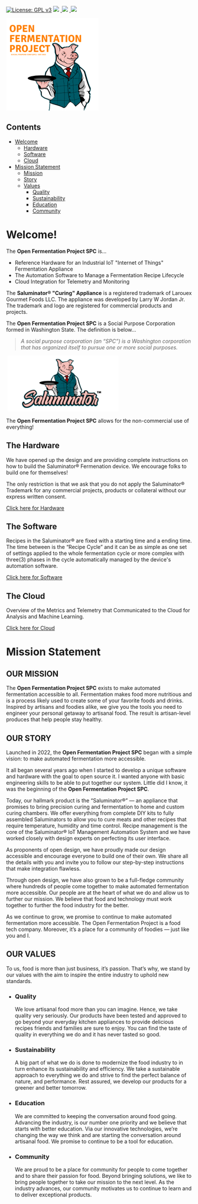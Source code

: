 [![License: GPL v3](https://img.shields.io/badge/License-GPLv3-blue.svg)](https://www.gnu.org/licenses/gpl-3.0)&nbsp;<a href="https://www.open-fermentation-project.org/"><img src="https://img.shields.io/badge/OFS v1-Open%20Fermentation%20Project%20v1-yellowgreen"></a>&nbsp;<a href="https://apps.azureiotcentral.com/">
<img src="https://img.shields.io/badge/Azure IoT Central-Open%20Fermentation%20Project%20v1-blue"></a>&nbsp;<a href="https://www.saluminator.com/">
<img src="https://img.shields.io/badge/IoT-Saluminator%20Appliance%20v4-purple"></a>

<img src="./assets/open-fermentation-project-logo-v2-750.png" width="250"/>

## Contents

- [Welcome](#welcome)
  - [Hardware](#the-hardware)
  - [Software](#the-software)
  - [Cloud](#the-software)
- [Mission Statement](#mission-statement)
  - [Mission](#our-mission)
  - [Story](#our-story)
  - [Values](#our-values)
    - [Quality](#quality)
    - [Sustainability](#sustainability)
    - [Education](#education)
    - [Community](#sommunity)

# Welcome!

The **Open Fermentation Project SPC** is...

- Reference Hardware for an Industrial IoT "Internet of Things" Fermentation Appliance
- The Automation Software to Manage a Fermentation Recipe Lifecycle
- Cloud Integration for Telemetry and Monitoring

The **Saluminator&reg; "Curing" Appliance** is a registered trademark of Larouex Gourmet Foods LLC. The appliance was developed by Larry W Jordan Jr. The trademark and logo are registered for commercial products and projects.

The **Open Fermentation Project SPC** is a Social Purpose Corporation formed in Washington State. The definition is below...

> _A social purpose corporation (an “SPC”) is a Washington corporation that has organized itself to pursue one or more social purposes._

&nbsp;<img src="./assets/SaluminatorLogoTrans.png" width="300"/>

The **Open Fermentation Project SPC** allows for the non-commercial use of everything!

## The Hardware

We have opened up the design and are providing complete instructions on how to build the Saluminator&reg; Fermenation device. We encourage folks to build one for themselves!

The only restriction is that we ask that you do not apply the Saluminator&reg; Trademark for any commercial projects, products or collateral without our express written consent.

[Click here for Hardware](./hardware/)

## The Software

Recipes in the Saluminator&reg; are fixed with a starting time and a ending time. The time between is the “Recipe Cycle” and it can be as simple as one set of settings applied to the whole fermentation cycle or more complex with three(3) phases in the cycle automatically managed by the device's automation software.

[Click here for Software](./software/)

## The Cloud

Overview of the Metrics and Telemetry that Communicated to the Cloud for Analysis and Machine Learning.

[Click here for Cloud](./cloud/)

# Mission Statement

## OUR MISSION

The **Open Fermentation Project SPC** exists to make automated fermentation accessible to all. Fermentation makes food more nutritious and is a process likely used to create some of your favorite foods and drinks. Inspired by artisans and foodies alike, we give you the tools you need to engineer your personal getaway to artisanal food. The result is artisan-level produces that help people stay healthy.

## OUR STORY

Launched in 2022, the **Open Fermentation Project SPC** began with a simple vision: to make automated fermentation more accessible.

It all began several years ago when I started to develop a unique software and hardware with the goal to open source it. I wanted anyone with basic engineering skills to be able to put together our system. Little did I know, it was the beginning of the **Open Fermentation Project SPC**.

Today, our hallmark product is the “Saluminator&reg;” — an appliance that promises to bring precision curing and fermentation to home and custom curing chambers. We offer everything from complete DIY kits to fully assembled Saluminators to allow you to cure meats and other recipes that require temperature, humidity and time control. Recipe management is the core of the Saluminator&reg; IoT Management Automation System and we have worked closely with design experts on perfecting its user interface.

As proponents of open design, we have proudly made our design accessible and encourage everyone to build one of their own. We share all the details with you and invite you to follow our step-by-step instructions that make integration flawless.

Through open design, we have also grown to be a full-fledge community where hundreds of people come together to make automated fermentation more accessible. Our people are at the heart of what we do and allow us to further our mission. We believe that food and technology must work together to further the food industry for the better.

As we continue to grow, we promise to continue to make automated fermentation more accessible. The Open Fermentation Project is a food tech company. Moreover, it’s a place for a community of foodies — just like you and I.

## OUR VALUES

To us, food is more than just business, it’s passion. That’s why, we stand by our values with the aim to inspire the entire industry to uphold new standards.

- ### Quality

  We love artisanal food more than you can imagine. Hence, we take quality very seriously. Our products have been tested and approved to go beyond your everyday kitchen appliances to provide delicious recipes friends and families are sure to enjoy. You can find the taste of quality in everything we do and it has never tasted so good.

- ### Sustainability

  A big part of what we do is done to modernize the food industry to in turn enhance its sustainability and efficiency. We take a sustainable approach to everything we do and strive to find the perfect balance of nature, and performance. Rest assured, we develop our products for a greener and better tomorrow.

- ### Education

  We are committed to keeping the conversation around food going. Advancing the industry, is our number one priority and we believe that starts with better education. Via our innovative technologies, we’re changing the way we think and are starting the conversation around artisanal food. We promise to continue to be a tool for education.

- ### Community

  We are proud to be a place for community for people to come together and to share their passion for food. Beyond bringing solutions, we like to bring people together to take our mission to the next level. As the industry advances, our community motivates us to continue to learn and to deliver exceptional products.

